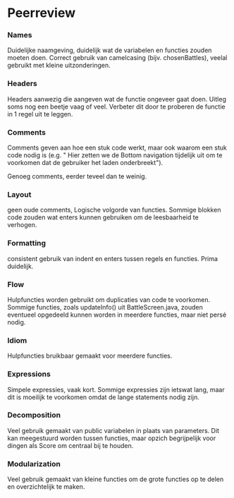 # Peerreview
### Names
Duidelijke naamgeving, duidelijk wat de variabelen en functies zouden moeten doen. Correct gebruik van camelcasing (bijv. chosenBattles), veelal gebruikt met kleine uitzonderingen. 

### Headers
Headers aanwezig die aangeven wat de functie ongeveer gaat doen. Uitleg soms nog een beetje vaag of veel. Verbeter dit door te proberen de functie in 1 regel uit te leggen.

### Comments

Comments geven aan hoe een stuk code werkt, maar ook waarom een stuk code nodig is (e.g. " Hier zetten we de Bottom navigation tijdelijk uit om te voorkomen dat de gebruiker het laden onderbreekt"). 

Genoeg comments, eerder teveel dan te weinig. 

### Layout

geen oude comments, Logische volgorde van functies. Sommige blokken code zouden wat enters kunnen gebruiken om de leesbaarheid te verhogen.

### Formatting
consistent gebruik van indent en enters tussen regels en functies. Prima duidelijk.

### Flow

Hulpfuncties worden gebruikt om duplicaties van code te voorkomen. Sommige functies, zoals updateInfo() uit BattleScreen.java, zouden eventueel opgedeeld kunnen worden in meerdere functies, maar niet persé nodig. 

### Idiom

Hulpfuncties bruikbaar gemaakt voor meerdere functies. 

### Expressions

Simpele expressies, vaak kort. Sommige expressies zijn ietswat lang, maar dit is moeilijk te voorkomen omdat de lange statements nodig zijn.

### Decomposition

Veel gebruik gemaakt van public variabelen in plaats van parameters. Dit kan meegestuurd worden tussen functies, maar opzich begrijpelijk voor dingen als Score om centraal bij te houden. 

### Modularization

Veel gebruik gemaakt van kleine functies om de grote functies op te delen en overzichtelijk te maken.